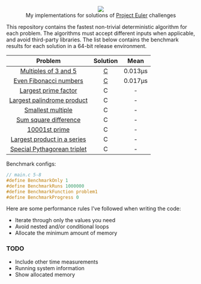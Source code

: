 <p align="center">
  <a href="https://projecteuler.net">
    <img src="https://projecteuler.net/images/clipart/euler_portrait.png">
  </a>
  <br>My implementations for solutions of <a href="https://projecteuler.net">Project Euler</a> challenges</br>
</p>

This repository contains the fastest non-trivial deterministic algorithm for each problem. The algorithms must accept different inputs when applicable, and avoid third-party libraries. The list below contains the benchmark results for each solution in a 64-bit release environment.

| Problem                                                           | Solution                                                                      | Mean    |
| :---------------------------------------------------------------: | :---------------------------------------------------------------------------: | :-----: |
| [Multiples of 3 and 5](https://projecteuler.net/problem=1)        | [C](https://github.com/KimTisott/ProjectEuler-Solutions/blob/main/problem1.c) | 0.013μs |
| [Even Fibonacci numbers](https://projecteuler.net/problem=2)      | [C](https://github.com/KimTisott/ProjectEuler-Solutions/blob/main/problem2.c) | 0.017μs |
| [Largest prime factor](https://projecteuler.net/problem=3)        | C | - |
| [Largest palindrome product](https://projecteuler.net/problem=4)  | C | - |
| [Smallest multiple](https://projecteuler.net/problem=5)           | C | - |
| [Sum square difference](https://projecteuler.net/problem=6)       | C | - |
| [10001st prime](https://projecteuler.net/problem=7)               | C | - |
| [Largest product in a series](https://projecteuler.net/problem=8) | C | - |
| [Special Pythagorean triplet](https://projecteuler.net/problem=9) | C | - |

Benchmark configs:
```c
// main.c 5-8
#define BenchmarkOnly 1
#define BenchmarkRuns 1000000
#define BenchmarkFunction problem1
#define BenchmarkProgress 0
```

Here are some performance rules I've followed when writing the code:
- Iterate through only the values you need
- Avoid nested and/or conditional loops
- Allocate the minimum amount of memory

### TODO

- Include other time measurements
- Running system information
- Show allocated memory
